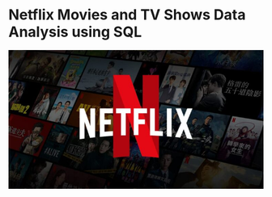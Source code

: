 # Netflix Movies and TV Shows Data Analysis using SQL

![](https://github.com/Palak019/netflix_sql_project/blob/main/logo.jpg)
